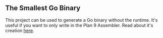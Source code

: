 ## The Smallest Go Binary

This project can be used to generate a Go binary without the runtime.
It's useful if you want to only write in the Plan 9 Assembler.
Read about it's creation [here](https://totallygamerjet.hashnode.dev/the-smallest-go-binary-5kb).